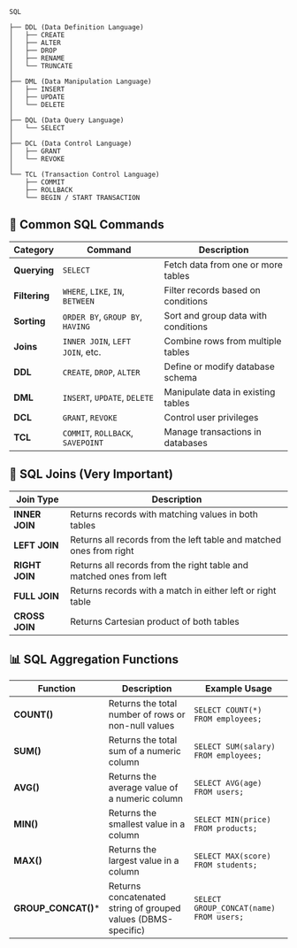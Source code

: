 ```
SQL

├── DDL (Data Definition Language)
│   ├── CREATE
│   ├── ALTER
│   ├── DROP
│   ├── RENAME
│   └── TRUNCATE
│
├── DML (Data Manipulation Language)
│   ├── INSERT
│   ├── UPDATE
│   └── DELETE
│
├── DQL (Data Query Language)
│   └── SELECT
│
├── DCL (Data Control Language)
│   ├── GRANT
│   └── REVOKE
│
└── TCL (Transaction Control Language)
    ├── COMMIT
    ├── ROLLBACK    
    └── BEGIN / START TRANSACTION
```
## 🔹 Common SQL Commands

| Category      | Command                           | Description                         |
| ------------- | --------------------------------- | ----------------------------------- |
| **Querying**  | `SELECT`                          | Fetch data from one or more tables  |
| **Filtering** | `WHERE`, `LIKE`, `IN`, `BETWEEN`  | Filter records based on conditions  |
| **Sorting**   | `ORDER BY`, `GROUP BY`, `HAVING`  | Sort and group data with conditions |
| **Joins**     | `INNER JOIN`, `LEFT JOIN`, etc.   | Combine rows from multiple tables   |
| **DDL**       | `CREATE`, `DROP`, `ALTER`         | Define or modify database schema    |
| **DML**       | `INSERT`, `UPDATE`, `DELETE`      | Manipulate data in existing tables  |
| **DCL**       | `GRANT`, `REVOKE`                 | Control user privileges             |
| **TCL**       | `COMMIT`, `ROLLBACK`, `SAVEPOINT` | Manage transactions in databases    |

## 🔹 SQL Joins (Very Important)

| Join Type      | Description                                                         |
| -------------- | ------------------------------------------------------------------- |
| **INNER JOIN** | Returns records with matching values in both tables                 |
| **LEFT JOIN**  | Returns all records from the left table and matched ones from right |
| **RIGHT JOIN** | Returns all records from the right table and matched ones from left |
| **FULL JOIN**  | Returns records with a match in either left or right table          |
| **CROSS JOIN** | Returns Cartesian product of both tables                            |

## 📊 SQL Aggregation Functions

| Function           | Description                                                   | Example Usage                           |
| ------------------ | ------------------------------------------------------------- | --------------------------------------- |
| **COUNT()**        | Returns the total number of rows or non-null values           | `SELECT COUNT(*) FROM employees;`       |
| **SUM()**          | Returns the total sum of a numeric column                     | `SELECT SUM(salary) FROM employees;`    |
| **AVG()**          | Returns the average value of a numeric column                 | `SELECT AVG(age) FROM users;`           |
| **MIN()**          | Returns the smallest value in a column                        | `SELECT MIN(price) FROM products;`      |
| **MAX()**          | Returns the largest value in a column                         | `SELECT MAX(score) FROM students;`      |
| **GROUP_CONCAT()***| Returns concatenated string of grouped values (DBMS-specific) | `SELECT GROUP_CONCAT(name) FROM users;` |

